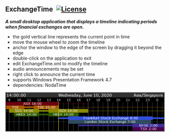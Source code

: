 ## ExchangeTime&nbsp;&nbsp;[![License](https://img.shields.io/badge/license-Apache%202.0-7755BB.svg)](https://opensource.org/licenses/Apache-2.0)

***A small desktop application that displays a timeline indicating periods when financial exchanges are open.***
- the gold vertical line represents the current point in time
- move the mouse wheel to zoom the timeline
- anchor the window to the edge of the screen by dragging it beyond the edge
- double-click on the application to exit
- edit ExchangeTime.xml to modify the timeline
- audio announcements may be set
- right click to announce the current time
- supports Windows Presentation Framework 4.7
- dependencies: NodaTime

![ScreenShot](/Screenshot.png)

